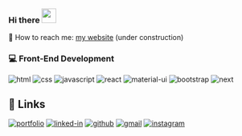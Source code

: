 ### Hi there  <img src="https://media.giphy.com/media/hvRJCLFzcasrR4ia7z/giphy.gif" width="29px">

🌿 How to reach me: [my website](https://www.k8hansen.com/) (under construction)

### 💻 Front-End Development
![html](https://img.shields.io/badge/HTML5-E34F26?style=for-the-badge&logo=html5&logoColor=white)
![css](https://img.shields.io/badge/CSS3-1572B6?style=for-the-badge&logo=css3&logoColor=white)
![javascript](https://img.shields.io/badge/JavaScript-323330?style=for-the-badge&logo=javascript&logoColor=F7DF1E)
![react](https://img.shields.io/badge/React-20232A?style=for-the-badge&logo=react&logoColor=61DAFB)
![material-ui](https://img.shields.io/badge/Material_UI-0081CB?style=for-the-badge&logo=material-ui&logoColor=white)
![bootstrap](https://img.shields.io/badge/Bootstrap-563D7C?style=for-the-badge&logo=bootstrap&logoColor=white)
![next](https://img.shields.io/badge/Nextjs)


## 🔗 Links

[![portfolio](https://img.shields.io/badge/Portfolio-5340ff?style=for-the-badge&logo=Google-chrome&logoColor=white)](https://www.k8hansen.com)
[![linked-in](https://img.shields.io/badge/Linked_In-0077B5?style=for-the-badge&logo=LinkedIn&logoColor=white)](https://www.linkedin.com/in/k8hansen/)
[![github](https://img.shields.io/badge/GitHub-000000?style=for-the-badge&logo=GitHub&logoColor=white)](https://github.com/k8hansen)
[![gmail](https://img.shields.io/badge/Gmail-D14836?style=for-the-badge&logo=Gmail&logoColor=white)](mailto:k8hansen@gmail.com)
[![instagram](https://img.shields.io/badge/Instagram-E4405F?style=for-the-badge&logo=instagram&logoColor=white)](https://www.instagram.com/mallpalm/)

